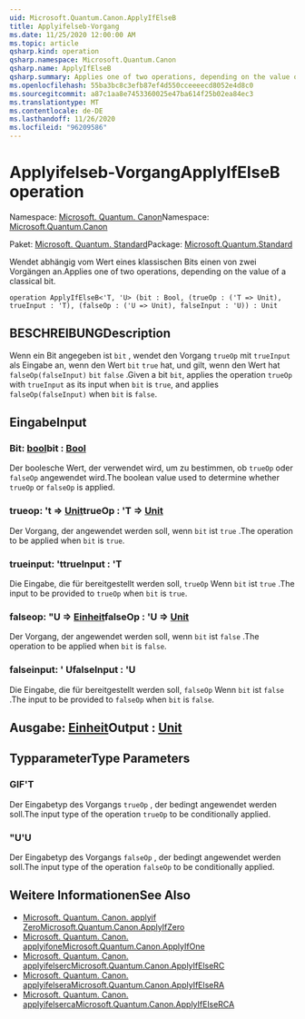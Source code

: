 ```yaml
---
uid: Microsoft.Quantum.Canon.ApplyIfElseB
title: Applyifelseb-Vorgang
ms.date: 11/25/2020 12:00:00 AM
ms.topic: article
qsharp.kind: operation
qsharp.namespace: Microsoft.Quantum.Canon
qsharp.name: ApplyIfElseB
qsharp.summary: Applies one of two operations, depending on the value of a classical bit.
ms.openlocfilehash: 55ba3bc8c3efb87ef4d550cceeeecd8052e4d8c0
ms.sourcegitcommit: a87c1aa8e7453360025e47ba614f25b02ea84ec3
ms.translationtype: MT
ms.contentlocale: de-DE
ms.lasthandoff: 11/26/2020
ms.locfileid: "96209586"
---
```

# <a name="applyifelseb-operation"></a><span data-ttu-id="55ce9-102">Applyifelseb-Vorgang</span><span class="sxs-lookup"><span data-stu-id="55ce9-102">ApplyIfElseB operation</span></span>

<span data-ttu-id="55ce9-103">Namespace: [Microsoft. Quantum. Canon](xref:Microsoft.Quantum.Canon)</span><span class="sxs-lookup"><span data-stu-id="55ce9-103">Namespace: [Microsoft.Quantum.Canon](xref:Microsoft.Quantum.Canon)</span></span>

<span data-ttu-id="55ce9-104">Paket: [Microsoft. Quantum. Standard](https://nuget.org/packages/Microsoft.Quantum.Standard)</span><span class="sxs-lookup"><span data-stu-id="55ce9-104">Package: [Microsoft.Quantum.Standard](https://nuget.org/packages/Microsoft.Quantum.Standard)</span></span>


<span data-ttu-id="55ce9-105">Wendet abhängig vom Wert eines klassischen Bits einen von zwei Vorgängen an.</span><span class="sxs-lookup"><span data-stu-id="55ce9-105">Applies one of two operations, depending on the value of a classical bit.</span></span>

```qsharp
operation ApplyIfElseB<'T, 'U> (bit : Bool, (trueOp : ('T => Unit), trueInput : 'T), (falseOp : ('U => Unit), falseInput : 'U)) : Unit
```


## <a name="description"></a><span data-ttu-id="55ce9-106">BESCHREIBUNG</span><span class="sxs-lookup"><span data-stu-id="55ce9-106">Description</span></span>

<span data-ttu-id="55ce9-107">Wenn ein Bit angegeben ist `bit` , wendet den Vorgang `trueOp` mit `trueInput` als Eingabe an, wenn den Wert `bit` `true` hat, und gilt, wenn den Wert hat `falseOp(falseInput)` `bit` `false` .</span><span class="sxs-lookup"><span data-stu-id="55ce9-107">Given a bit `bit`, applies the operation `trueOp` with `trueInput` as its input when `bit` is `true`, and applies `falseOp(falseInput)` when `bit` is `false`.</span></span>

## <a name="input"></a><span data-ttu-id="55ce9-108">Eingabe</span><span class="sxs-lookup"><span data-stu-id="55ce9-108">Input</span></span>

### <a name="bit--bool"></a><span data-ttu-id="55ce9-109">Bit: [bool](xref:microsoft.quantum.lang-ref.bool)</span><span class="sxs-lookup"><span data-stu-id="55ce9-109">bit : [Bool](xref:microsoft.quantum.lang-ref.bool)</span></span>

<span data-ttu-id="55ce9-110">Der boolesche Wert, der verwendet wird, um zu bestimmen, ob `trueOp` oder `falseOp` angewendet wird.</span><span class="sxs-lookup"><span data-stu-id="55ce9-110">The boolean value used to determine whether `trueOp` or `falseOp` is applied.</span></span>


### <a name="trueop--t--unit"></a><span data-ttu-id="55ce9-111">trueop: 't => [Unit](xref:microsoft.quantum.lang-ref.unit)</span><span class="sxs-lookup"><span data-stu-id="55ce9-111">trueOp : 'T => [Unit](xref:microsoft.quantum.lang-ref.unit)</span></span> 

<span data-ttu-id="55ce9-112">Der Vorgang, der angewendet werden soll, wenn `bit` ist `true` .</span><span class="sxs-lookup"><span data-stu-id="55ce9-112">The operation to be applied when `bit` is `true`.</span></span>


### <a name="trueinput--t"></a><span data-ttu-id="55ce9-113">trueinput: 't</span><span class="sxs-lookup"><span data-stu-id="55ce9-113">trueInput : 'T</span></span>

<span data-ttu-id="55ce9-114">Die Eingabe, die für bereitgestellt werden soll, `trueOp` Wenn `bit` ist `true` .</span><span class="sxs-lookup"><span data-stu-id="55ce9-114">The input to be provided to `trueOp` when `bit` is `true`.</span></span>


### <a name="falseop--u--unit"></a><span data-ttu-id="55ce9-115">falseop: "U => [Einheit](xref:microsoft.quantum.lang-ref.unit)</span><span class="sxs-lookup"><span data-stu-id="55ce9-115">falseOp : 'U => [Unit](xref:microsoft.quantum.lang-ref.unit)</span></span> 

<span data-ttu-id="55ce9-116">Der Vorgang, der angewendet werden soll, wenn `bit` ist `false` .</span><span class="sxs-lookup"><span data-stu-id="55ce9-116">The operation to be applied when `bit` is `false`.</span></span>


### <a name="falseinput--u"></a><span data-ttu-id="55ce9-117">falseinput: ' U</span><span class="sxs-lookup"><span data-stu-id="55ce9-117">falseInput : 'U</span></span>

<span data-ttu-id="55ce9-118">Die Eingabe, die für bereitgestellt werden soll, `falseOp` Wenn `bit` ist `false` .</span><span class="sxs-lookup"><span data-stu-id="55ce9-118">The input to be provided to `falseOp` when `bit` is `false`.</span></span>



## <a name="output--unit"></a><span data-ttu-id="55ce9-119">Ausgabe: [Einheit](xref:microsoft.quantum.lang-ref.unit)</span><span class="sxs-lookup"><span data-stu-id="55ce9-119">Output : [Unit](xref:microsoft.quantum.lang-ref.unit)</span></span>



## <a name="type-parameters"></a><span data-ttu-id="55ce9-120">Typparameter</span><span class="sxs-lookup"><span data-stu-id="55ce9-120">Type Parameters</span></span>

### <a name="t"></a><span data-ttu-id="55ce9-121">GIF</span><span class="sxs-lookup"><span data-stu-id="55ce9-121">'T</span></span>

<span data-ttu-id="55ce9-122">Der Eingabetyp des Vorgangs `trueOp` , der bedingt angewendet werden soll.</span><span class="sxs-lookup"><span data-stu-id="55ce9-122">The input type of the operation `trueOp` to be conditionally applied.</span></span>
### <a name="u"></a><span data-ttu-id="55ce9-123">"U</span><span class="sxs-lookup"><span data-stu-id="55ce9-123">'U</span></span>

<span data-ttu-id="55ce9-124">Der Eingabetyp des Vorgangs `falseOp` , der bedingt angewendet werden soll.</span><span class="sxs-lookup"><span data-stu-id="55ce9-124">The input type of the operation `falseOp` to be conditionally applied.</span></span>

## <a name="see-also"></a><span data-ttu-id="55ce9-125">Weitere Informationen</span><span class="sxs-lookup"><span data-stu-id="55ce9-125">See Also</span></span>

- [<span data-ttu-id="55ce9-126">Microsoft. Quantum. Canon. applyif Zero</span><span class="sxs-lookup"><span data-stu-id="55ce9-126">Microsoft.Quantum.Canon.ApplyIfZero</span></span>](xref:Microsoft.Quantum.Canon.ApplyIfZero)
- [<span data-ttu-id="55ce9-127">Microsoft. Quantum. Canon. applyifone</span><span class="sxs-lookup"><span data-stu-id="55ce9-127">Microsoft.Quantum.Canon.ApplyIfOne</span></span>](xref:Microsoft.Quantum.Canon.ApplyIfOne)
- [<span data-ttu-id="55ce9-128">Microsoft. Quantum. Canon. applyifelserc</span><span class="sxs-lookup"><span data-stu-id="55ce9-128">Microsoft.Quantum.Canon.ApplyIfElseRC</span></span>](xref:Microsoft.Quantum.Canon.ApplyIfElseRC)
- [<span data-ttu-id="55ce9-129">Microsoft. Quantum. Canon. applyifelsera</span><span class="sxs-lookup"><span data-stu-id="55ce9-129">Microsoft.Quantum.Canon.ApplyIfElseRA</span></span>](xref:Microsoft.Quantum.Canon.ApplyIfElseRA)
- [<span data-ttu-id="55ce9-130">Microsoft. Quantum. Canon. applyifelserca</span><span class="sxs-lookup"><span data-stu-id="55ce9-130">Microsoft.Quantum.Canon.ApplyIfElseRCA</span></span>](xref:Microsoft.Quantum.Canon.ApplyIfElseRCA)